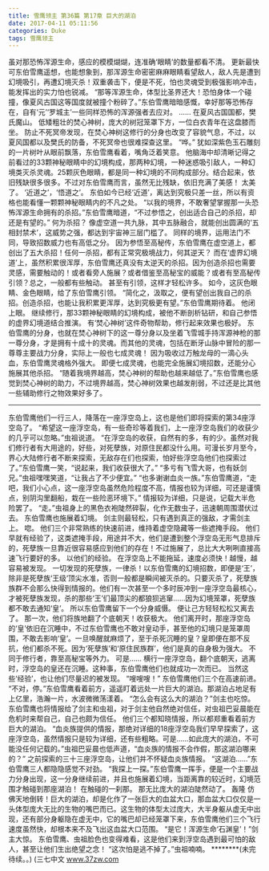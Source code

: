 ```yaml
---
title: 雪鹰领主 第36篇 第17章 巨大的湖泊
date: 2017-04-11 05:11:56
categories: Duke
tags: 雪鹰领主
---
```


虽对那恐怖浑源生命，感应的模模煳煳，连准确‘眼睛’的数量都看不清。 更新最快
可东伯雪鹰遥想，也能想象到，那浑源生命密密麻麻眼睛看望敌人，敌人先是遭到幻境吸引，再遭幻境灭杀！双重袭击下，便是不死，怕也灵魂受到极强影响冲击，能发挥出的实力怕也锐减。
“那等浑源生命，体型比圣界还大！恐怕身体一个碰撞，像夏风古国这等国度就被撞个粉碎了。”东伯雪鹰暗暗感慨，幸好那等恐怖存在，自有‘元’‘罗城主’一些同样恐怖的浑源强者去应对。
……
在夏风古国国都，樊氏魔山。
低矮粗壮的焚心神树，庞大的树冠笼罩下方，一位白衣青年在这盘膝而坐。
防止不死冥帝发现，在焚心神树这修行的分身也改变了容貌气息，不过，以夏风国都以及樊氏的防备，不死冥帝也很难探查这里。
“哗。”
犹如深紫色玉石雕刻的一片树叶从眼前飘落，东伯雪鹰看着，嘴角泛着笑意。
他脑海中却清晰记得之前看过的33颗神秘眼睛中的幻境构成，那两种幻境，一种迷惑吸引敌人，一种幻境类灭杀灵魂。25颗灰色眼睛，都是同一种幻境的不同构成部分。结合起来，依旧残缺很多很多。不过对东伯雪鹰而言，虽然无比残缺，依旧充满了美感！
太美了。
‘近道之’，‘悟道之’。
东伯如今已经‘近道’，离达到究极只差一丝，所以有资格也能看懂一颗颗神秘眼睛内的不凡之处。
“以我的境界，不敢奢望掌握那一头恐怖浑源生命拥有的杀招。”东伯雪鹰暗道，“不过参悟之，创出适合自己的杀招，却还是有望的。”
何为杀招？
像虚空道一共九脉，其中五脉融合，就能创出圆满的‘五相封禁术’，这威势之强，都达到宇宙神三层门槛了。
同样的境界，运用法门不同，导致招数威力也有高低之分。
因为参悟至高秘传，东伯雪鹰在虚空道上，都创出了五大杀招！任何一杀招，都有正常究极境战力，何其逆天？
而在‘虚界幻境道’上，虽然积累很浑厚，东伯雪鹰还真没有太逆天的杀招。因为创造杀招也需要灵感，需要触动的！或者看旁人施展？或者借鉴至高秘宝的威能？或者有至高秘传引领？总之，一般都有些触动。
甚至有引领，这样才轻松许多。
如今，这灰色眼睛、金色眼睛，给了东伯雪鹰引领。
“简化之，汲取之，便有望创出我自己的杀招。创造杀招，也能让我积累更浑厚，达到究极更有望。”东伯雪鹰期待着。
他闭上眼。
继续修行，那33颗神秘眼睛的幻境构成，被他不断剖析钻研，和自己参悟的虚界幻境道结合推演。
有‘焚心神树’这件奇物帮助，修行起来效果也极好。
东伯雪鹰的分身，也就在焚心神树下的这一尊分身以及坐着飞雪城手持浑源神枪的那一尊分身，才是拥有十成十的灵魂。而其他的灵魂，包括在断牙山脉中冒险的那一尊尊主要战力分身，实际上一般也七成灵魂！
因为吸收过万触龙母的一滴心头血，东伯雪鹰灵魂格外强大。
即便七成灵魂，也能完全施展幻境招数，还能分心施展其他杀招。
“随着我境界越高，焚心神树的帮助也越来越低了。”东伯雪鹰也感觉到焚心神树的助力，不过境界越高，焚心神树效果也越发削弱，不过还是比其他一些辅助修行之物效果好多了。
******
东伯雪鹰他们一行三人，降落在一座浮空岛上，这也是他们即将探索的第34座浮空岛了。
“希望这一座浮空岛，有一些奇珍等着我们，上一座浮空岛我们的收获少的几乎可以忽略。”虫祖说道。
“在浮空岛的收获，自然有的多，有的少。虽然对我们修行者有大用途的，好些，对死孽族，对原住民都没什么用。可漫长岁月至今，界心大陆修行者不断来探索，无敌存在们也探索，怕好些浮空岛他们也探索过了。”东伯雪鹰一笑，“说起来，我们收获很大了。”
“多亏有飞雪大哥，也有妖剑兄。”虫祖嘿嘿笑道，“让我占了不少便宜。”
“也多谢谢血炎一族。”东伯雪鹰道，“走吧，我们小心点，这一座浮空岛虽然危险程度不高，情报也较为详细，可还是谨慎点，别阴沟里翻船，栽在一些险恶环境下。”
情报较为详细，只是说，记载大半危险罢了。
“走。”虫祖身上的黑色衣袍陡然碎裂，化作无数虫子，迅速朝周围潜伏过去。
东伯雪鹰也施展着幻境。
剑主则最轻松，只有遇到真正的强敌，才需剑主上。
唿。
他们三个非常熟练的快速前进，维持着虚空隐藏等一些遮掩手段。
他们早就有经验了，这类遮掩手段，用途并不大，他们是遭到整个浮空岛无形气息排斥的，死孽族一旦靠近很容易感应到他们的存在！不过施展了，总比大大咧咧直接高速飞行要好的多。
以他们的经验。
在浮空岛上不能拖延，速度必须快！越慢，越容易被发现。
一切发现的死孽族，一律杀！以东伯雪鹰的幻境招数，即便是‘王’，除非是死孽族‘王级’顶尖水准，否则一般都是瞬间被灭杀的。只要灭杀了，死孽族族群不会那么快得到情报的。他们有一次甚至一个多时辰冲到一座浮空岛最核心，才被死孽族发现，杀的那些‘王’们最顶尖的都狼狈逃窜……因为幻境笼罩，死孽族都不敢去通知‘皇’。
所以东伯雪鹰留下一个分身威慑。
便让己方轻轻松松又离去了。
那一次，他们将族地翻了个底朝天！收获极大。
他们离开时，那座浮空岛的‘皇’依旧在沉睡中，不过东伯雪鹰也不敢对皇动手，甚至他的幻境只是笼罩周围，不敢去影响‘皇’。一旦唤醒就麻烦了，至于杀死沉睡的皇？皇即便在那不反抗，他们都杀不死。因为‘死孽族’和‘原住民族群’，他们是真的自身极为强大。
不同于修行者，靠至高秘宝等外力。
可是……
横行一座浮空岛，翻个底朝天，逃离时，浮空岛的皇还在沉睡。这种事，东伯雪鹰他们也就成功一次而已。
当然这些‘经验’，也让他们尽量迟的被发现。
“嗖嗖嗖！”
东伯雪鹰他们三个在高速前进。
“不对，停。”东伯雪鹰看着前方，遥遥盯着远处一片巨大的湖泊。那湖泊占地足有上亿里，浩瀚一片，水波微微荡漾着。
“怎么会有这么大的湖泊？”剑主也吃惊。
东伯雪鹰也将情报给了剑主和虫祖，对于剑主他自然绝对信任，对虫祖巴妥晨能在危机时来帮自己，自己也颇为信任。
他们三个都知晓情报，所以都郑重看着前方巨大的湖泊。
“血炎族提供的情报，那绝对详细的18座浮空岛我们早早探索了，这座浮空岛，虽然情报只是较为详细，还有些粗略。可是……如此庞大的湖泊，不可能没任何记载的。”虫祖巴妥晨也低声道，“血炎族的情报不会作假，那这湖泊哪来的？”
之前探索的三十三座浮空岛，让他们并不怀疑血炎族情报。
“这湖泊……”东伯雪鹰三人都隐隐感觉不对劲。
“我探上一探。”东伯雪鹰一挥手，便是一个主要战力分身出现，这一分身继续前进，并且也施展着幻境，当距离靠的较近时，幻境范围才触碰到那座湖泊！
在触碰的一刹那。
那无比庞大的湖泊陡然动了。
轰隆
仿佛天地倒转！巨大的湖泊，却是化作了一张巨大的血盆大口，那血盆大口仅仅是一头体型庞大无比的生物的嘴巴而已。这生物的体型太过庞大，大半身躯从虚无中出现，还有部分身躯隐在虚无中，它的嘴巴却已经笼罩下来，东伯雪鹰他们三个飞行速度虽然快，却根本来不及飞出这血盆大口范围。
“是它！浑源生命‘石渊皇’！”剑主大惊。
东伯雪鹰、虫祖脸色也变得难看，这是他们来到浮空岛遇到最可怕的敌人，甚至让他们生出绝望之念！
“这次怕是逃不掉了。”虫祖喃喃。
********(未完待续。。)
(三七中文 www.37zw.com